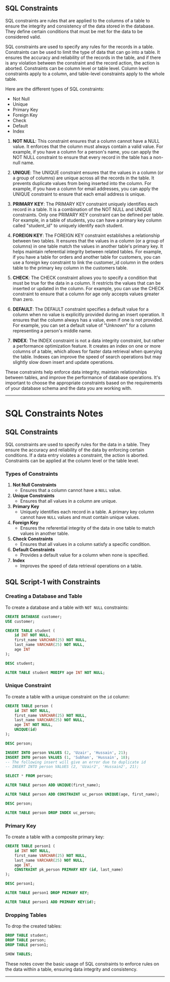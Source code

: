 ## SQL Constraints
SQL constraints are rules that are applied to the columns of a table to ensure the integrity and consistency of the data stored in the database. They define certain conditions that must be met for the data to be considered valid.

SQL constraints are used to specify any rules for the records in a table.
Constraints can be used to limit the type of data that can go into a table.
It ensures the accuracy and reliability of the records in the table, and
if there is any violation between the constraint and the record action,
the action is aborted. Constraints can be column level or table level.
Column level constraints apply to a column, and table-level constraints
apply to the whole table.

Here are the different types of SQL constraints:
- Not Null
- Unique
- Primary Key
- Foreign Key
- Check
- Default
- Index



1. **NOT NULL**: This constraint ensures that a column cannot have a NULL value. It enforces that the column must always contain a valid value. For example, if you have a column for a person's name, you can apply the NOT NULL constraint to ensure that every record in the table has a non-null name.

2. **UNIQUE**: The UNIQUE constraint ensures that the values in a column (or a group of columns) are unique across all the records in the table. It prevents duplicate values from being inserted into the column. For example, if you have a column for email addresses, you can apply the UNIQUE constraint to ensure that each email address is unique.

3. **PRIMARY KEY**: The PRIMARY KEY constraint uniquely identifies each record in a table. It is a combination of the NOT NULL and UNIQUE constraints. Only one PRIMARY KEY constraint can be defined per table. For example, in a table of students, you can have a primary key column called "student_id" to uniquely identify each student.

4. **FOREIGN KEY**: The FOREIGN KEY constraint establishes a relationship between two tables. It ensures that the values in a column (or a group of columns) in one table match the values in another table's primary key. It helps maintain referential integrity between related tables. For example, if you have a table for orders and another table for customers, you can use a foreign key constraint to link the customer_id column in the orders table to the primary key column in the customers table.

5. **CHECK**: The CHECK constraint allows you to specify a condition that must be true for the data in a column. It restricts the values that can be inserted or updated in the column. For example, you can use the CHECK constraint to ensure that a column for age only accepts values greater than zero.

6. **DEFAULT**: The DEFAULT constraint specifies a default value for a column when no value is explicitly provided during an insert operation. It ensures that the column always has a value, even if one is not provided. For example, you can set a default value of "Unknown" for a column representing a person's middle name.

7. **INDEX**: The INDEX constraint is not a data integrity constraint, but rather a performance optimization feature. It creates an index on one or more columns of a table, which allows for faster data retrieval when querying the table. Indexes can improve the speed of search operations but may slightly slow down insert and update operations.

These constraints help enforce data integrity, maintain relationships between tables, and improve the performance of database operations. It's important to choose the appropriate constraints based on the requirements of your database schema and the data you are working with.


---

# SQL Constraints Notes

## SQL Constraints
SQL constraints are used to specify rules for the data in a table. They ensure the accuracy and reliability of the data by enforcing certain conditions. If a data entry violates a constraint, the action is aborted. Constraints can be applied at the column level or the table level.

### Types of Constraints
1. **Not Null Constraints**
   - Ensures that a column cannot have a `NULL` value.
2. **Unique Constraints**
   - Ensures that all values in a column are unique.
3. **Primary Key**
   - Uniquely identifies each record in a table. A primary key column cannot have `NULL` values and must contain unique values.
4. **Foreign Key**
   - Ensures the referential integrity of the data in one table to match values in another table.
5. **Check Constraints**
   - Ensures that all values in a column satisfy a specific condition.
6. **Default Constraints**
   - Provides a default value for a column when none is specified.
7. **Index**
   - Improves the speed of data retrieval operations on a table.

## SQL Script-1 with Constraints

### Creating a Database and Table
To create a database and a table with `NOT NULL` constraints:
```sql
CREATE DATABASE customer;
USE customer;

CREATE TABLE student (
    id INT NOT NULL,
    first_name VARCHAR(25) NOT NULL,
    last_name VARCHAR(25) NOT NULL,
    age INT
);

DESC student;

ALTER TABLE student MODIFY age INT NOT NULL;
```

### Unique Constraint
To create a table with a unique constraint on the `id` column:
```sql
CREATE TABLE person (
    id INT NOT NULL,
    first_name VARCHAR(25) NOT NULL,
    last_name VARCHAR(25) NOT NULL,
    age INT NOT NULL,
    UNIQUE(id)
);

DESC person;

INSERT INTO person VALUES (2, 'Uzair', 'Hussain', 21);
INSERT INTO person VALUES (1, 'Subhan', 'Hussain', 18);
-- The following insert will give an error due to duplicate id
-- INSERT INTO person VALUES (2, 'Uzair2', 'Hussain2', 21);

SELECT * FROM person;

ALTER TABLE person ADD UNIQUE(first_name);

ALTER TABLE person ADD CONSTRAINT uc_person UNIQUE(age, first_name);

DESC person;

ALTER TABLE person DROP INDEX uc_person;
```

### Primary Key
To create a table with a composite primary key:
```sql
CREATE TABLE person1 (
    id INT NOT NULL,
    first_name VARCHAR(25) NOT NULL,
    last_name VARCHAR(25) NOT NULL,
    age INT,
    CONSTRAINT pk_person PRIMARY KEY (id, last_name)
);

DESC person1;

ALTER TABLE person1 DROP PRIMARY KEY;

ALTER TABLE person1 ADD PRIMARY KEY(id);
```

### Dropping Tables
To drop the created tables:
```sql
DROP TABLE student;
DROP TABLE person;
DROP TABLE person1;

SHOW TABLES;
```

These notes cover the basic usage of SQL constraints to enforce rules on the data within a table, ensuring data integrity and consistency.


---

